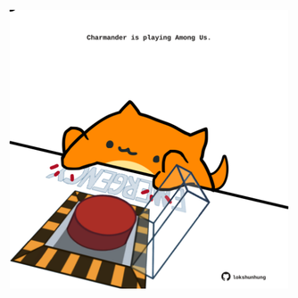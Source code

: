 <!-- built at 01/02/2023, 22:00:54 UTC -->
<p align="center">
  <img width="500" height="500" src="./ReadmeImage.svg">
</p>

